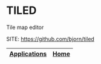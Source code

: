 # TILED
 
 Tile map editor
 
 SITE: https://github.com/bjorn/tiled

 | [Applications](https://portable-linux-apps.github.io/apps.html) | [Home](https://portable-linux-apps.github.io)
 | --- | --- |

